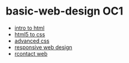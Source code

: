 # basic-web-design OC1

<ul>
    <li><a href="intro_to_html/index.html" target="_blank>">intro to html</a></li>
    <li><a href="html5_to_css/index.html" target="_blank>">html5 to css</a></li>
    <li><a href="advanced.css/index.html" target="_blank>">advanced css</a></li>
    <li><a href="responsive/index.html" target="_blank>">responsive web design</a></li>
    <li><a href="contact/index.html" target="_blank>">rcontact web</a></li>
</ul>